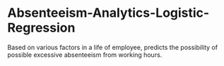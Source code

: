 # Absenteeism-Analytics-Logistic-Regression
Based on various factors in a life of employee, predicts the possibility of possible excessive absenteeism from working hours.
